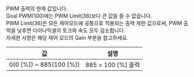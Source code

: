 
PWM 출력의 한계 값입니다.  
Goal PWM(100)에는 PWM Limit(36)보다 큰 값을 쓸 수 없습니다.  
PWM Limit(36)은 모든 제어모드에 공통으로 적용되는 출력 제한 값으로써, PWM 출력을 낮추면 다이나믹셀의 토크와 속도 모두 감소합니다.  
자세한 사항은 해당 제어 모드의 Gain 부분을 참고하세요.

|값|설명|
|:---:|:---:|
|0(0 [%]) ~ 885(100 [%])|885 = 100 [%] 출력|
